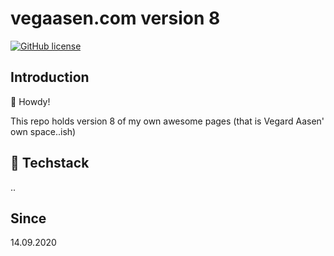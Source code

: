 # vegaasen.com version 8

[![GitHub license](https://img.shields.io/badge/license-Apache%202-blue.svg)](https://raw.githubusercontent.com/uxsolutions/bootstrap-datepicker/master/LICENSE)

## Introduction

🤠 Howdy!

This repo holds version 8 of my own awesome pages (that is Vegard Aasen' own space..ish)

## 🥞 Techstack

..

## Since

14.09.2020